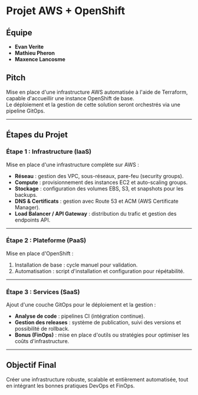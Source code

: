 
# Projet AWS + OpenShift

## Équipe
- **Evan Verite**
- **Mathieu Pheron**
- **Maxence Lancosme**

## Pitch
Mise en place d'une infrastructure AWS automatisée à l'aide de Terraform, capable d'accueillir une instance OpenShift de base.  
Le déploiement et la gestion de cette solution seront orchestrés via une pipeline GitOps.

---

## Étapes du Projet

### **Étape 1 : Infrastructure (IaaS)**  
Mise en place d'une infrastructure complète sur AWS :  
- **Réseau** : gestion des VPC, sous-réseaux, pare-feu (security groups).  
- **Compute** : provisionnement des instances EC2 et auto-scaling groups.  
- **Stockage** : configuration des volumes EBS, S3, et snapshots pour les backups.  
- **DNS & Certificats** : gestion avec Route 53 et ACM (AWS Certificate Manager).  
- **Load Balancer / API Gateway** : distribution du trafic et gestion des endpoints API.  

---

### **Étape 2 : Plateforme (PaaS)**  
Mise en place d'OpenShift :  
1. Installation de base : cycle manuel pour validation.  
2. Automatisation : script d'installation et configuration pour répétabilité.

---

### **Étape 3 : Services (SaaS)**  
Ajout d'une couche GitOps pour le déploiement et la gestion :  
- **Analyse de code** : pipelines CI (intégration continue).  
- **Gestion des releases** : système de publication, suivi des versions et possibilité de rollback.  
- **Bonus (FinOps)** : mise en place d'outils ou stratégies pour optimiser les coûts d'infrastructure.

---

## Objectif Final
Créer une infrastructure robuste, scalable et entièrement automatisée, tout en intégrant les bonnes pratiques DevOps et FinOps.
